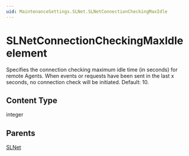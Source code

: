 ```yaml
---
uid: MaintenanceSettings.SLNet.SLNetConnectionCheckingMaxIdle
---
```


# SLNetConnectionCheckingMaxIdle element

Specifies the connection checking maximum idle time (in seconds) for remote Agents. When events or requests have been sent in the last x seconds, no connection check will be initiated. Default: 10.

## Content Type

integer

## Parents

[SLNet](xref:MaintenanceSettings.SLNet)
